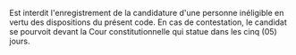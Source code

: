 Est interdit l'enregistrement de la candidature d'une personne inéligible en vertu des dispositions du présent code.
En cas de contestation, le candidat se pourvoit devant la Cour constitutionnelle qui statue dans les cinq (05) jours.